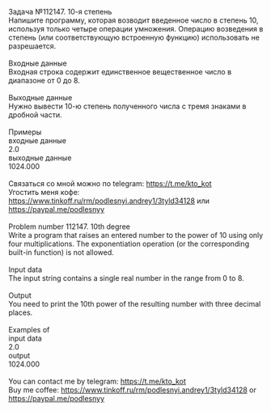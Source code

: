 Задача №112147. 10-я степень<br />Напишите программу, которая возводит введенное число в степень 10, используя только четыре операции умножения. Операцию возведения в степень (или соответствующую встроенную функцию) использовать не разрешается.<br /><br />Входные данные<br />Входная строка содержит единственное вещественное число в диапазоне от 0 до 8.<br /><br />Выходные данные<br />Нужно вывести 10-ю степень полученного числа с тремя знаками в дробной части.<br /><br />Примеры<br />входные данные<br />2.0<br />выходные данные<br />1024.000<br /><br />Связаться со мной можно по telegram: https://t.me/kto_kot<br />Угостить меня кофе: https://www.tinkoff.ru/rm/podlesnyi.andrey1/3tyld34128 или https://paypal.me/podlesnyy<br /><br />Problem number 112147. 10th degree<br />Write a program that raises an entered number to the power of 10 using only four multiplications. The exponentiation operation (or the corresponding built-in function) is not allowed.<br /><br />Input data<br />The input string contains a single real number in the range from 0 to 8.<br /><br />Output<br />You need to print the 10th power of the resulting number with three decimal places.<br /><br />Examples of<br />input data<br />2.0<br />output<br />1024.000<br /><br /> You can contact me by telegram: https://t.me/kto_kot <br /> Buy me coffee: https://www.tinkoff.ru/rm/podlesnyi.andrey1/3tyld34128 or https://paypal.me/podlesnyy